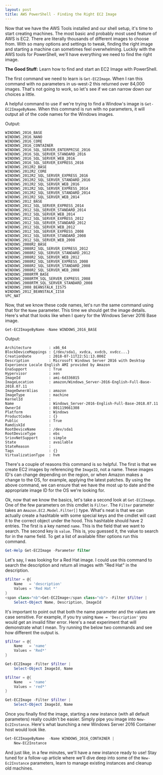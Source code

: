```yaml
---
layout: post
title: AWS PowerShell - Finding the Right EC2 Image
---
```


Now that we have the AWS Tools installed and our shell setup, it's time to start creating machines.
The most basic and probably most used feature of AWS is EC2.
There are literally thousands of different images to choose from.
With so many options and settings to tweak, finding the right image and starting a machine can sometimes feel overwhelming.
Luckily with the AWS tools for PowerShell, we'll have everything we need to find the right image.

**The Good Stuff:**
Learn how to find and start an EC2 Image with PowerShell.

<!-- more -->

The first command we need to learn is ```Get-EC2Image```.
When I ran this command with no parameters in us-west-2 this returned over 84,000 images.
That's not going to work, so let's see if we can narrow down our choices a little.

A helpful command to use if we're trying to find a Window's image is ```Get-EC2ImageByName```.
When this command is run with no parameters, it will output all of the code names for the Windows images.

Output:

```
WINDOWS_2016_BASE
WINDOWS_2016_NANO
WINDOWS_2016_CORE
WINDOWS_2016_CONTAINER
WINDOWS_2016_SQL_SERVER_ENTERPRISE_2016
WINDOWS_2016_SQL_SERVER_STANDARD_2016
WINDOWS_2016_SQL_SERVER_WEB_2016
WINDOWS_2016_SQL_SERVER_EXPRESS_2016
WINDOWS_2012R2_BASE
WINDOWS_2012R2_CORE
WINDOWS_2012R2_SQL_SERVER_EXPRESS_2016
WINDOWS_2012R2_SQL_SERVER_STANDARD_2016
WINDOWS_2012R2_SQL_SERVER_WEB_2016
WINDOWS_2012R2_SQL_SERVER_EXPRESS_2014
WINDOWS_2012R2_SQL_SERVER_STANDARD_2014
WINDOWS_2012R2_SQL_SERVER_WEB_2014
WINDOWS_2012_BASE
WINDOWS_2012_SQL_SERVER_EXPRESS_2014
WINDOWS_2012_SQL_SERVER_STANDARD_2014
WINDOWS_2012_SQL_SERVER_WEB_2014
WINDOWS_2012_SQL_SERVER_EXPRESS_2012
WINDOWS_2012_SQL_SERVER_STANDARD_2012
WINDOWS_2012_SQL_SERVER_WEB_2012
WINDOWS_2012_SQL_SERVER_EXPRESS_2008
WINDOWS_2012_SQL_SERVER_STANDARD_2008
WINDOWS_2012_SQL_SERVER_WEB_2008
WINDOWS_2008R2_BASE
WINDOWS_2008R2_SQL_SERVER_EXPRESS_2012
WINDOWS_2008R2_SQL_SERVER_STANDARD_2012
WINDOWS_2008R2_SQL_SERVER_WEB_2012
WINDOWS_2008R2_SQL_SERVER_EXPRESS_2008
WINDOWS_2008R2_SQL_SERVER_STANDARD_2008
WINDOWS_2008R2_SQL_SERVER_WEB_2008
WINDOWS_2008RTM_BASE
WINDOWS_2008RTM_SQL_SERVER_EXPRESS_2008
WINDOWS_2008RTM_SQL_SERVER_STANDARD_2008
WINDOWS_2008_BEANSTALK_IIS75
WINDOWS_2012_BEANSTALK_IIS8
VPC_NAT
```

Now, that we know these code names, let's run the same command using that for the ```Name``` parameter.
This time we should get the image details.
Here's what that looks like when I query for the Windows Server 2016 Base image.

```powershell
Get-EC2ImageByName -Name WINDOWS_2016_BASE
```

Output:

```
Architecture        : x86_64
BlockDeviceMappings : {/dev/sda1, xvdca, xvdcb, xvdcc...}
CreationDate        : 2018-07-11T22:51:13.000Z
Description         : Microsoft Windows Server 2016 with Desktop Experience Locale English AMI provided by Amazon
EnaSupport          : True
Hypervisor          : xen
ImageId             : ami-6d336015
ImageLocation       : amazon/Windows_Server-2016-English-Full-Base-2018.07.11
ImageOwnerAlias     : amazon
ImageType           : machine
KernelId            :
Name                : Windows_Server-2016-English-Full-Base-2018.07.11
OwnerId             : 801119661308
Platform            : Windows
ProductCodes        : {}
Public              : True
RamdiskId           :
RootDeviceName      : /dev/sda1
RootDeviceType      : ebs
SriovNetSupport     : simple
State               : available
StateReason         :
Tags                : {}
VirtualizationType  : hvm
```

There's a couple of reasons this command is so helpful.
The first is that we create EC2 images by referencing the ```ImageID```, not a name.
These images ID's can change depending on the region, or when Amazon makes a change to the OS, for example, applying the latest patches.
By using the above command, we can ensure that we have the most up to date and the appropriate image ID for the OS we're looking for.

Ok, now that we know the basics, let's take a second look at ```Get-EC2Image```.
One of the few parameters on this cmdlet is ```Filter```.
The ```Filter``` parameter takes an ```Amazon.EC2.Model.Filter[]``` type.
What's neat is that we can actually create a hashtable with some special keys and the cmdlet will cast it to the correct object under the hood.
This hashtable should have 2 entries.
The first is a key named ```name```.
This is the field that we want to search.
The second key is ```value```.
This is, you guessed it, the value to search for in the name field.
To get a list of available filter options run this command.

```powershell
Get-Help Get-EC2Image -Parameter filter
```

Let's say, I was looking for a Red Hat image.
I could use this command to search the description and return all images with "Red Hat" in the description.

```powershell
$filter = @{
    Name   = 'description' 
    Values = 'Red Hat *'
}
<span class="nb">Get-EC2Image</span class="nb"> -Filter $filter | 
    Select-Object Name, Description, ImageId
```

It's important to point out that both the name parameter and the values are case sensitive.
For example, if you try using ```Name = 'Description'``` you would get an invalid filter error.
Here's a neat experiment that will demonstrate what I mean.
Try running the below two commands and see how different the output is.

```powershell
$filter = @{
    Name   = 'name' 
    Values = 'Red*'
}

Get-EC2Image -Filter $filter | 
    Select-Object ImageId, Name
```

```powershell
$filter = @{
    Name   = 'name' 
    Values = 'red*'
}

Get-EC2Image -Filter $filter | 
    Select-Object ImageId, Name
```

Once you finally find the image, starting a new instance (with all default parameters) really couldn't be easier.
Simply pipe you image into ```New-Ec2Instance```.
Here's what launching a new Windows Server 2016 Container host would look like.

```powershell
Get-EC2ImageByName  -Name WINDOWS_2016_CONTAINER | 
    New-EC2Instance
```

And just like, in a few minutes, we'll have a new instance ready to use!
Stay tuned for a follow-up article where we'll dive deep into some of the ```New-Ec2Instance``` parameters, learn to manage existing instances and cleanup old machines.
